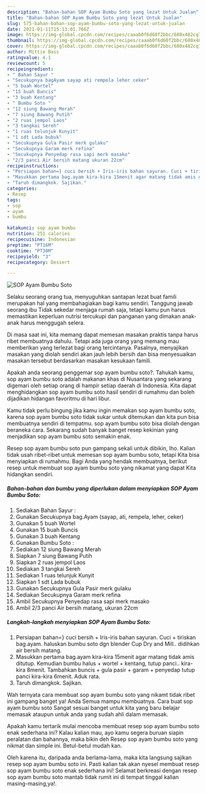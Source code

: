 ```yaml
---
description: "Bahan-bahan SOP Ayam Bumbu Soto yang lezat Untuk Jualan"
title: "Bahan-bahan SOP Ayam Bumbu Soto yang lezat Untuk Jualan"
slug: 575-bahan-bahan-sop-ayam-bumbu-soto-yang-lezat-untuk-jualan
date: 2021-01-11T15:13:01.766Z
image: https://img-global.cpcdn.com/recipes/caaab0f6d60f2bbc/680x482cq70/sop-ayam-bumbu-soto-foto-resep-utama.jpg
thumbnail: https://img-global.cpcdn.com/recipes/caaab0f6d60f2bbc/680x482cq70/sop-ayam-bumbu-soto-foto-resep-utama.jpg
cover: https://img-global.cpcdn.com/recipes/caaab0f6d60f2bbc/680x482cq70/sop-ayam-bumbu-soto-foto-resep-utama.jpg
author: Mittie Bass
ratingvalue: 4.1
reviewcount: 5
recipeingredient:
- " Bahan Sayur "
- "Secukupnya bagAyam sayap ati rempela leher ceker"
- "5 buah Wortel"
- "15 buah Buncis"
- "3 buah Kentang"
- " Bumbu Soto "
- "12 siung Bawang Merah"
- "7 siung Bawang Putih"
- "2 ruas jempol Laos"
- "3 tangkai Sereh"
- "1 ruas telunjuk Kunyit"
- "1 sdt Lada bubuk"
- "Secukupnya Gula Pasir merk gulaku"
- "Secukupnya Garam merk refina"
- "Secukupnya Penyedap rasa sapi merk masako"
- "2/3 panci Air bersih matang ukuran 22cm"
recipeinstructions:
- "Persiapan bahan=} cuci bersih + Iris-iris bahan sayuran. Cuci + tiriskan bag.ayam. haluskan bumbu soto dgn blender Cup Dry and Mill.. didihkan air bersih matang."
- "Masukkan pertama bag.ayam kira-kira 15menit agar matang tidak amis ditutup. Kemudian bumbu halus + wortel + kentang, tutup panci.. kira-kira 8menit. Tambahkan buncis + gula pasir + garam + penyedap tutup panci kira-kira 6menit. Aduk rata."
- "Taruh dimangkok. Sajikan."
categories:
- Resep
tags:
- sop
- ayam
- bumbu

katakunci: sop ayam bumbu 
nutrition: 251 calories
recipecuisine: Indonesian
preptime: "PT16M"
cooktime: "PT30M"
recipeyield: "3"
recipecategory: Dessert

---
```



![SOP Ayam Bumbu Soto](https://img-global.cpcdn.com/recipes/caaab0f6d60f2bbc/680x482cq70/sop-ayam-bumbu-soto-foto-resep-utama.jpg)

Selaku seorang orang tua, menyuguhkan santapan lezat buat famili merupakan hal yang membahagiakan bagi kamu sendiri. Tanggung jawab seorang ibu Tidak sekedar menjaga rumah saja, tetapi kamu pun harus memastikan keperluan nutrisi tercukupi dan panganan yang dimakan anak-anak harus menggugah selera.

Di masa  saat ini, kita memang dapat memesan masakan praktis tanpa harus ribet membuatnya dahulu. Tetapi ada juga orang yang memang mau memberikan yang terlezat bagi orang tercintanya. Pasalnya, menyajikan masakan yang diolah sendiri akan jauh lebih bersih dan bisa menyesuaikan masakan tersebut berdasarkan masakan kesukaan famili. 



Apakah anda seorang penggemar sop ayam bumbu soto?. Tahukah kamu, sop ayam bumbu soto adalah makanan khas di Nusantara yang sekarang digemari oleh setiap orang di hampir setiap daerah di Indonesia. Kita dapat menghidangkan sop ayam bumbu soto hasil sendiri di rumahmu dan boleh dijadikan hidangan favoritmu di hari libur.

Kamu tidak perlu bingung jika kamu ingin memakan sop ayam bumbu soto, karena sop ayam bumbu soto tidak sukar untuk ditemukan dan kita pun bisa membuatnya sendiri di tempatmu. sop ayam bumbu soto bisa diolah dengan beraneka cara. Sekarang sudah banyak banget resep kekinian yang menjadikan sop ayam bumbu soto semakin enak.

Resep sop ayam bumbu soto pun gampang sekali untuk dibikin, lho. Kalian tidak usah ribet-ribet untuk memesan sop ayam bumbu soto, tetapi Kita bisa menyiapkan di rumahmu. Bagi Anda yang hendak membuatnya, berikut resep untuk membuat sop ayam bumbu soto yang nikamat yang dapat Kita hidangkan sendiri.

<!--inarticleads1-->

##### Bahan-bahan dan bumbu yang diperlukan dalam menyiapkan SOP Ayam Bumbu Soto:

1. Sediakan  Bahan Sayur :
1. Gunakan Secukupnya bag.Ayam (sayap, ati, rempela, leher, ceker)
1. Gunakan 5 buah Wortel
1. Gunakan 15 buah Buncis
1. Gunakan 3 buah Kentang
1. Gunakan  Bumbu Soto :
1. Sediakan 12 siung Bawang Merah
1. Siapkan 7 siung Bawang Putih
1. Siapkan 2 ruas jempol Laos
1. Sediakan 3 tangkai Sereh
1. Sediakan 1 ruas telunjuk Kunyit
1. Siapkan 1 sdt Lada bubuk
1. Gunakan Secukupnya Gula Pasir merk gulaku
1. Sediakan Secukupnya Garam merk refina
1. Ambil Secukupnya Penyedap rasa sapi merk masako
1. Ambil 2/3 panci Air bersih matang, ukuran 22cm




<!--inarticleads2-->

##### Langkah-langkah menyiapkan SOP Ayam Bumbu Soto:

1. Persiapan bahan=} cuci bersih + Iris-iris bahan sayuran. Cuci + tiriskan bag.ayam. haluskan bumbu soto dgn blender Cup Dry and Mill.. didihkan air bersih matang.
1. Masukkan pertama bag.ayam kira-kira 15menit agar matang tidak amis ditutup. Kemudian bumbu halus + wortel + kentang, tutup panci.. kira-kira 8menit. Tambahkan buncis + gula pasir + garam + penyedap tutup panci kira-kira 6menit. Aduk rata.
1. Taruh dimangkok. Sajikan.




Wah ternyata cara membuat sop ayam bumbu soto yang nikamt tidak ribet ini gampang banget ya! Anda Semua mampu membuatnya. Cara buat sop ayam bumbu soto Sangat sesuai banget untuk kita yang baru belajar memasak ataupun untuk anda yang sudah ahli dalam memasak.

Apakah kamu tertarik mulai mencoba membuat resep sop ayam bumbu soto enak sederhana ini? Kalau kalian mau, ayo kamu segera buruan siapin peralatan dan bahannya, maka bikin deh Resep sop ayam bumbu soto yang nikmat dan simple ini. Betul-betul mudah kan. 

Oleh karena itu, daripada anda berlama-lama, maka kita langsung sajikan resep sop ayam bumbu soto ini. Pasti kalian tak akan nyesel membuat resep sop ayam bumbu soto enak sederhana ini! Selamat berkreasi dengan resep sop ayam bumbu soto mantab tidak rumit ini di tempat tinggal kalian masing-masing,ya!.

